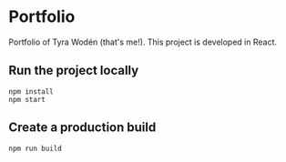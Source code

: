 # Portfolio
Portfolio of Tyra Wodén (that's me!).
This project is developed in React.

## Run the project locally
```
npm install
npm start
```

## Create a production build
```
npm run build
```
